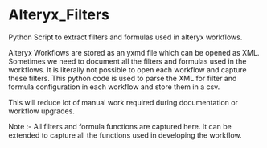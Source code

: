 # Alteryx_Filters
Python Script to extract filters and formulas used in alteryx workflows.

Alteryx Workflows are stored as an yxmd file which can be opened as XML. Sometimes we need to document all the filters and formulas used in the workflows. It is literally not possible to open each workflow and capture these filters. This python code is used to parse the XML for filter and formula configuration in each workflow and store them in a csv.

This will reduce lot of manual work required during documentation or workflow upgrades.

Note :- All filters and formula functions are captured here. It can be extended to capture all the functions used in developing the workflow. 
